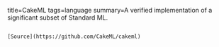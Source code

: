 title=CakeML
tags=language
summary=A verified implementation of a significant subset of Standard ML.
~~~~~~

[Source](https://github.com/CakeML/cakeml)

